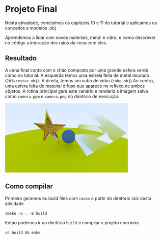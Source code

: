 # Projeto Final

Nesta ativadade, concluímos os capítulos 10 e 11 do tutorial e aplicamos os conceitos a modelos .obj

Aprendemos a lidar com novos materiais, metal e vidro, e como descrever no código a interação dos raios da cena com eles.

## Resultado

A cena final conta com o chão composto por uma grande esfera verde como no tutorial. A esquerda temos uma estrela feita de metal dourado (`20facestar.obj`). A direita, temos um cubo de vidro (`cube.obj`).Ao centro, uma esfera feita de material difuso que aparece no reflexo de ambos objetos. A rotina principal gera este cenário e renderiz a imagem salva como `camera.ppm` e `camera.png` no diretório de execução.

<img src="./results/camera.png">

## Como compilar

Primeiro geramos os build files com `cmake` a partir do diretório raíz desta atividade

`cmake -S . -B build`

Então podemos ir ao diretório `build` e compilar o projeto com `make`

`cd build && make`